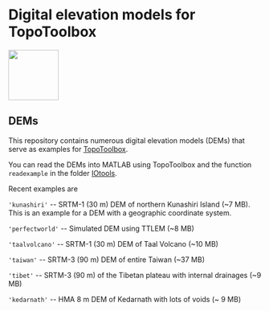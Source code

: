 # Digital elevation models for TopoToolbox

<img src="https://github.com/wschwanghart/topotoolbox/blob/master/topotoolbox.jpg" align="center" height="100">

## DEMs

This repository contains numerous digital elevation models (DEMs) that 
serve as examples for [TopoToolbox](http://topotoolbox.wordpress.com).

You can read the DEMs into MATLAB using TopoToolbox and the function 
`readexample` in the folder [IOtools](https://github.com/wschwanghart/topotoolbox/tree/master/IOtools).

Recent examples are

`'kunashiri'` -- SRTM-1 (30 m) DEM of northern Kunashiri Island (~7 MB). This is an example for a DEM with a geographic coordinate system. 

`'perfectworld'` -- Simulated DEM using TTLEM (~8 MB)

`'taalvolcano'` -- SRTM-1 (30 m) DEM of Taal Volcano (~10 MB)

`'taiwan'` -- SRTM-3 (90 m) DEM of entire Taiwan (~37 MB)

`'tibet'` -- SRTM-3 (90 m) of the Tibetan plateau with internal drainages (~9 MB)

`'kedarnath'` -- HMA 8 m DEM of Kedarnath with lots of voids (~ 9 MB)


